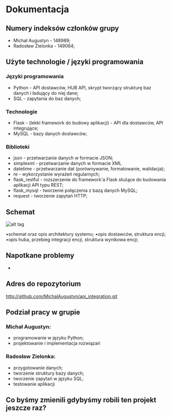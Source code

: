 # Dokumentacja

## Numery indeksów członków grupy
* Michał Augustyn - 148989;
* Radosław Zielonka - 149064;

## Użyte technologie / języki programowania

### Języki programowania
* Python - API dostawców, HUB API, skrypt tworzący strukturę baz danych i ładujący do niej dane;
* SQL - zapytania do baz danych;

### Technologie
* Flask - (lekki framework do budowy aplikacji) - API dla dostawców, API integrujące;
* MySQL - bazy danych dostawców;

### Biblioteki
* json - przetwarzanie danych w formacie JSON;
* simplexml - przetwarzanie danych w formacie XML
* datetime - przetwarzanie dat (porównywanie, formatowanie, walidacja);
* re - wykorzystanie wyrażeń regularnych;
* flask_restful - rozszerzenie do framework'a Flask służące do budowania aplikacji API typu REST;
* flask_mysql - tworzenie połączenia z bazą danych MySQL;
* request - tworzenie zapytań HTTP;

## Schemat
![alt tag](Diagram.png)

•schemat oraz opis architektury systemu;
•opis dostawców, struktura encji;
•opis huba, przebieg integracji encji, struktura wynikowa encji;

## Napotkane problemy
* 

## Adres do repozytorium
http://github.com/MichalAugustyn/api_integration.git

## Podział pracy w grupie

### Michał Augustyn:
* programowanie w języku Python;
* projektowanie i implementacja rozwiązań

### Radosław Zielonka:
* przygotowanie danych;
* tworzenie struktury bazy danych; 
* tworzenie zapytań w języku SQL;
* testowanie aplikacji

## Co byśmy zmienili gdybyśmy robili ten projekt jeszcze raz?
